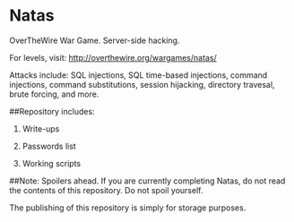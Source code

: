 # Natas
OverTheWire War Game. Server-side hacking.

For levels, visit: http://overthewire.org/wargames/natas/

Attacks include: SQL injections, SQL time-based injections, command injections, command substitutions, session hijacking, directory travesal, brute forcing, and more.

##Repository includes:

1) Write-ups

2) Passwords list

3) Working scripts

##Note: 
Spoilers ahead. If you are currently completing Natas, do not read the contents of this repository. Do not spoil yourself.

The publishing of this repository is simply for storage purposes.
